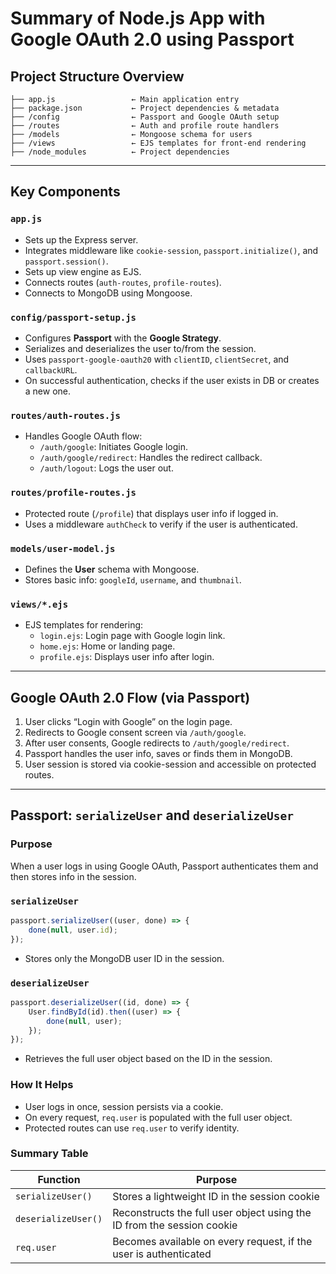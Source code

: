 
# Summary of Node.js App with Google OAuth 2.0 using Passport

## Project Structure Overview

```
├── app.js                 ← Main application entry
├── package.json           ← Project dependencies & metadata
├── /config                ← Passport and Google OAuth setup
├── /routes                ← Auth and profile route handlers
├── /models                ← Mongoose schema for users
├── /views                 ← EJS templates for front-end rendering
├── /node_modules          ← Project dependencies

```

---
## Key Components

### `app.js`
- Sets up the Express server.
- Integrates middleware like `cookie-session`, `passport.initialize()`, and `passport.session()`.
- Sets up view engine as EJS.
- Connects routes (`auth-routes`, `profile-routes`).
- Connects to MongoDB using Mongoose.

### `config/passport-setup.js`
- Configures **Passport** with the **Google Strategy**.
- Serializes and deserializes the user to/from the session.
- Uses `passport-google-oauth20` with `clientID`, `clientSecret`, and `callbackURL`.
- On successful authentication, checks if the user exists in DB or creates a new one.

### `routes/auth-routes.js`
- Handles Google OAuth flow:
  - `/auth/google`: Initiates Google login.
  - `/auth/google/redirect`: Handles the redirect callback.
  - `/auth/logout`: Logs the user out.

### `routes/profile-routes.js`
- Protected route (`/profile`) that displays user info if logged in.
- Uses a middleware `authCheck` to verify if the user is authenticated.

### `models/user-model.js`
- Defines the **User** schema with Mongoose.
- Stores basic info: `googleId`, `username`, and `thumbnail`.

### `views/*.ejs`
- EJS templates for rendering:
  - `login.ejs`: Login page with Google login link.
  - `home.ejs`: Home or landing page.
  - `profile.ejs`: Displays user info after login.

---

## Google OAuth 2.0 Flow (via Passport)
1. User clicks “Login with Google” on the login page.
2. Redirects to Google consent screen via `/auth/google`.
3. After user consents, Google redirects to `/auth/google/redirect`.
4. Passport handles the user info, saves or finds them in MongoDB.
5. User session is stored via cookie-session and accessible on protected routes.

---

## Passport: `serializeUser` and `deserializeUser`

### Purpose
When a user logs in using Google OAuth, Passport authenticates them and then stores info in the session.

### `serializeUser`
```js
passport.serializeUser((user, done) => {
    done(null, user.id);
});
```
- Stores only the MongoDB user ID in the session.

### `deserializeUser`
```js
passport.deserializeUser((id, done) => {
    User.findById(id).then((user) => {
        done(null, user);
    });
});
```
- Retrieves the full user object based on the ID in the session.

### How It Helps
- User logs in once, session persists via a cookie.
- On every request, `req.user` is populated with the full user object.
- Protected routes can use `req.user` to verify identity.

### Summary Table

| Function            | Purpose                                                                 |
|---------------------|-------------------------------------------------------------------------|
| `serializeUser()`   | Stores a lightweight ID in the session cookie                           |
| `deserializeUser()` | Reconstructs the full user object using the ID from the session cookie  |
| `req.user`          | Becomes available on every request, if the user is authenticated        |
